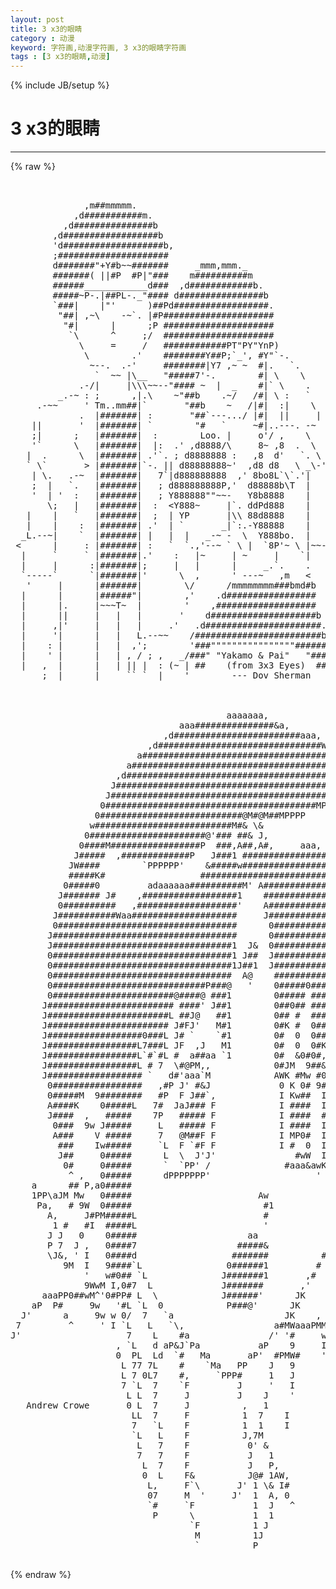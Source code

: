 ```yaml
---
layout: post
title: 3 x3的眼睛
category : 动漫
keyword: 字符画,动漫字符画, 3 x3的眼睛字符画
tags : [3 x3的眼睛,动漫]
---
```

{% include JB/setup %}
# 3 x3的眼睛
---
{% raw %}
<pre>


              ,m##mmmmm.
            ,d###########m.
          ,d###############b
        ,d##################b
        &#039;d###################b,
        ;#####################
        d#######&quot;+Y#b~~#######     _mmm,mmm._
        #######( ||#P  #P|&quot;###    m##########m 
        ######____________d###  ,d############b.
        #####~P-.|##PL-._&quot;#### d################b
        `###|    |&quot;&#039;      )##Pd##################.
         &quot;##| ,~\    -~`. |#P#####################
          &quot;#|      |      ;P #####################
           `\      ^     ;/  #####################
             \     =     /   ############PT&quot;PY&quot;YnP)
              \        .&#039;    ########Y##P;`_&#039;, #Y&quot;`-.
               ~--.  .-&#039;     ########|Y7 ,~ ~  #|.   `.
                `  ~~ |\__   &quot;#####7&#039;-.        #| \    \
             .-/|     |\\\~~--&quot;#### ~  |  _    #|` \    .
         _.-~ : ;      ,|.\    ~&quot;##b    .~/   /#| \ :   `
     .-~~     &#039; Tm..mm##|`       &quot;##b    ~   /|#|  :|    \
             .  |#######| :       &quot;##`---.../ |#|  ||     |
    ||       &#039;  |#######| `        &quot;#   `     ~#|..---. -~
    ;|      ;   |#######|  :        Loo. |     o&#039;/ ,    \
    &#039;`      \   |#######|  |:  .&#039; ,d8888/\     8~ ,8  .  \
   |  .      \  |#######| .&#039;`. ; d8888888 :   ,8  d&#039;   `. \
   ` \`       &gt; |#######|`-. || d88888888~&#039;  ,d8 d8   \ _\-&#039;
    | \.   .-~  |#######|   7`|d888888888  ,&#039; 8bo8L`\`.&#039;|
    ;  |   `.   |#######|   ; d888888888P,&#039;  d88888b\T  |
    &#039;  | &#039;  :   |#######|   ; Y888888&quot;&quot;~~-   Y8b8888    |
       \;   |   |#######|  :  &lt;Y888~     |`. ddPd888    |
   |    |   `   |#######|  ;  | YP       |\\ 88d8888    |
   |    |    :  |#######| .&#039;  | `       _|`:.-Y88888    |
  _L.--~|    `  |#######| |   |  |   _-~ -  \  Y888bo.  |
 &lt;      |     : |#######| :   `  `.,&#039;--~ ` \ |  `8P&#039;~ \ |~~----.
  |     `     ` |#######|.&#039;    :   |~     | ~     |    `|      |
  |     |      :|#######|;     |   |      |     _.`.    .      |
  `-----`      `|#######|&#039;      \  ,      &#039; ---~   ,m   &lt;      ;
   &#039;     |      |#######|        \/      /mmmmmmmm###bmd#b     &#039;
  |      |      |######&quot;|        ,&#039;    .d#################    :
  |      |.     |~~~T~  |        &#039;    ,###################    &#039;
  |      ||     |   |   |       &#039;    d####################b  :
  |     ,|&#039;     |   |   |     .&#039;   .d######################..&#039;
  |     &#039;|      |   |   L.--~~    /########################b&#039;
  |    : |      |   |  ,&#039;;        &#039;###&quot;&quot;&quot;&quot;&quot;&quot;&quot;&quot;&quot;&quot;&quot;&quot;&quot;&quot;&quot;&quot;######b
  |    &#039; |      |   | , / ; ,   _/###&quot; &quot;Yakamo &amp; Pai&quot;   &quot;####
  |   ,  |      |   | || |  : (~ | ##    (from 3x3 Eyes)  ###
      ;  |      |     `` `  |    &#039;        --- Dov Sherman



                                         aaaaaaa,                         
                                aaa###############&amp;a,                     
                             ,d########################aaa,               
                          ,d###############################W              
                        a####################################L            
                      a########################################a          
                    ,d##########################################L         
                   J########################################WP###L        
                  J##########################################L 0##L       
                 0########################################MPP0L 0##L      
                0###########################@M#@M##MPPPP       ` 0##      
               w##########################M#&amp; \&amp;               ,  0#L     
              0######################@&#039;### ##&amp; J,               0L PP     
             0####M#################P  ###,A##,A#,     aaa,      0Pa7L    
            J#####  ,#############P   J###1 ###################Laa####    
           JW####        `PPPPPP&#039;    &amp;#####w##########################L   
           #####K#                  ##################################L   
          0#####0         adaaaaaa##########M&#039; A#######################   
         J####### J#    ,##################1    #######################   
         0##########   ,###################&#039;    A######################   
        J###########Waa####################     J######################F  
        0##################################      0#####################F  
       J###################################      0#####################F  
       J##################################1  J&amp;  0#####################&amp;  
       0##################################1 J##  J######################  
       0##################################1J##1  J######################  
       0##################################  A@    ######################  
       0#############################P###@   &#039;    0#####0###############F 
       0#######################@####@ ###1        0##### ###############F 
      J######################## ####&#039; J##1        0##0## ###############F 
      J#######################L ##J@   ##1        0## #  ####0##########&amp; 
      J####################### J#FJ&#039;   M#1        0#K #  0## `########### 
      J##################0###L J# `    `#1        0#  0  0##  ########### 
      J#################L7###L JF  ,J   M1        0#  0  0#K  ########### 
      J#################L`#`#L #  a##aa `1        0#  &amp;0#0#,  7########## 
      J#################L # 7  \#@PM,,            0#JM  9##&amp;#  ########## 
      J################## `   d#&#039;aaa`M            AWK #Mw #0## ########## 
       0#################   ,#P J&#039; #&amp;J             0 K 0# 9#K 7#######0## 
       0#####M  9########   #P  F J##`,            I Kw##  I  7#######L## 
       A####K    0#####L   7#  JaJ### F            I ####  I  7#######LM@ 
       J####  ,   #####    7P   ##### F            I ####  #  7#######L`F 
        0###  9w J#####     L   ##### F            I ####  I  d####`##L F 
        A###    V #####     7   @M##F F            I MP0#  I  #####L`#L   
         ###    Iw#####     `L  F `#F F            I #  0  I  ###7#L 0L   
         J##     0#####      L  \  J&#039;J&#039;               #wW  I  ##P 0L  L   
          0#     0#####      `  `PP&#039; /              #aaa&amp;awK 7##L `       
           ^ ,   0#####      dPPPPPPP&#039;                    &#039;  7##L         
    a      ## P,a0#####                                      7##L         
    1PP\aJM Mw   0#####                        Aw            7##L         
     Pa,   # 9W  0#####                         #1           7##L         
       A,     J#PM#####L                        #            d##L         
        1 #   #I  #####L                        &#039;           J###L         
       J J   0    0#####                     aa             0###          
       P 7  J ,   0####7                   #####&amp;           0###          
       \J&amp;, &#039; I   0####d                  #######          #0###          
          9M  I   9####`L                0######1         # 9###          
              &#039;   w#0## `L              J#######1       ,#   0#P          
              9WwM I,0#7  L             J#######       ,&#039;    ``           
      aaaPP0##wM^&#039;0#PP# L  \            J######&#039;      JK                  
    aP  P#     9w   &#039;#L `L  0            P###@&#039;      JK                   
  J&#039;      a     9w w 0/  7   `a                     JK    ,               
 7         ^     &#039; I `L   L   `\,                 a#MWaaaPMMPPPP0L        
J&#039;                    7    L    #a               /&#039; &#039;#     w     `a       
                    , `L   d aP&amp;J`Pa           aP    9     I      `L      
                    0  PL  Ld  `#   Ma       aP&#039;  #PMW#    &#039;       `      
                     L 77 7L    #    `Ma   PP    J   9                    
                     L 7 0L7    #,     `PPP#     1   J                    
                     7 `L  7    `F         J     &#039;   I                    
                      L L  7     J         J    J    &#039;                    
   Andrew Crowe       0 L  7     J          ,   1                         
                       LL  7     F          1  7    I                     
                       7   `L    F          1  1    I                     
                       `L   L    F          J,7M                          
                        L   7    F           0&#039; &amp;                         
                        7   7    F           J   1                        
                         L  7    F           J   P,                       
                         0  L    F&amp;          J@# 1AW,                     
                          L,     F`\       J&#039; 1 \&amp; I#                     
                          07     M  &#039;     J&#039;  1  A, 0                     
                          `#     `F           1  J   ^                    
                           P      \           1  1                        
                                  `F          1 J                         
                                   M          1J                          
                                   `          P                   
 </pre>
{% endraw %}
